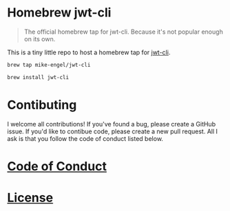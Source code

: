 # Homebrew jwt-cli
> The official homebrew tap for jwt-cli. Because it's not popular enough on its own.

This is a tiny little repo to host a homebrew tap for [jwt-cli](https://github.com/mike-engel/jwt-cli).

```sh
brew tap mike-engel/jwt-cli

brew install jwt-cli
```

# Contibuting

I welcome all contributions! If you've found a bug, please create a GitHub issue. If you'd like to contibue code, please create a new pull request. All I ask is that you follow the code of conduct listed below.

# [Code of Conduct](code_of_conduct.md)

# [License](LICENSE.md)
